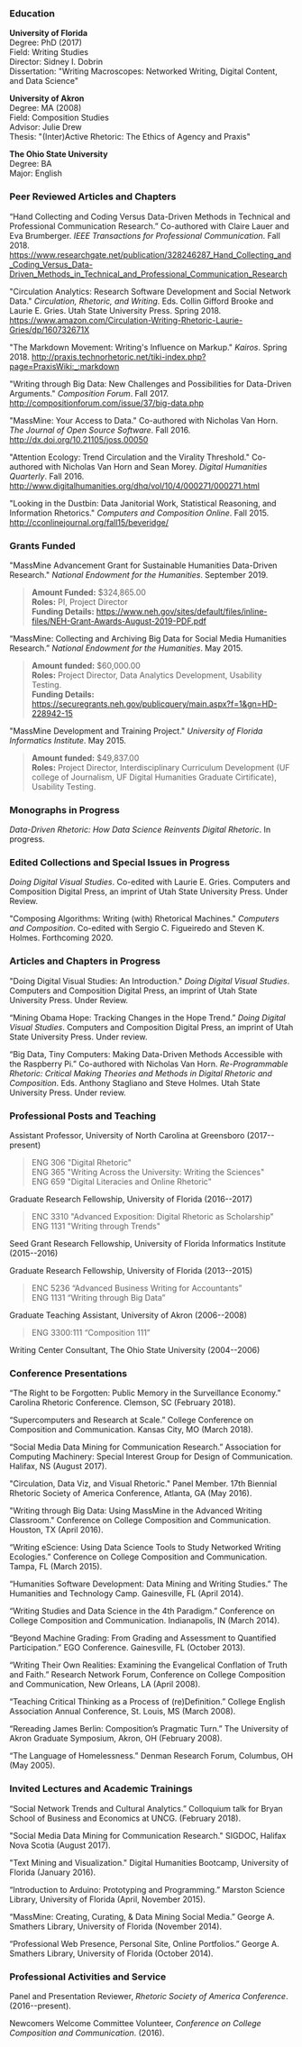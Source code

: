 ### **Education**

**University of Florida**  
Degree: PhD (2017)  
Field: Writing Studies  
Director: Sidney I. Dobrin  
Dissertation: "Writing Macroscopes: Networked Writing, Digital Content, and Data Science"

**University of Akron**  
Degree: MA (2008)  
Field: Composition Studies  
Advisor: Julie Drew  
Thesis: "(Inter)Active Rhetoric: The Ethics of Agency and Praxis"

**The Ohio State University**  
Degree: BA  
Major: English

### **Peer Reviewed Articles and Chapters**
“Hand Collecting and Coding Versus Data-Driven Methods in Technical and Professional Communication Research.” Co-authored with Claire Lauer and Eva Brumberger. *IEEE Transactions for Professional Communication*. Fall 2018. <https://www.researchgate.net/publication/328246287_Hand_Collecting_and_Coding_Versus_Data-Driven_Methods_in_Technical_and_Professional_Communication_Research>

"Circulation Analytics: Research Software Development and Social Network Data." *Circulation, Rhetoric, and Writing*. Eds. Collin Gifford Brooke and Laurie E. Gries. Utah State University Press. Spring 2018. <https://www.amazon.com/Circulation-Writing-Rhetoric-Laurie-Gries/dp/160732671X>

"The Markdown Movement: Writing's Influence on Markup." *Kairos*. Spring 2018. <http://praxis.technorhetoric.net/tiki-index.php?page=PraxisWiki:_:markdown>

"Writing through Big Data: New Challenges and Possibilities for Data-Driven Arguments." *Composition Forum*. Fall 2017. <http://compositionforum.com/issue/37/big-data.php>

"MassMine: Your Access to Data." Co-authored with Nicholas Van Horn. *The Journal of Open Source
Software*. Fall 2016. <http://dx.doi.org/10.21105/joss.00050>

"Attention Ecology: Trend Circulation and the Virality Threshold." Co-authored with Nicholas Van Horn and Sean Morey. *Digital Humanities Quarterly*. Fall 2016. <http://www.digitalhumanities.org/dhq/vol/10/4/000271/000271.html>

"Looking in the Dustbin: Data Janitorial Work, Statistical Reasoning, and Information Rhetorics." *Computers and Composition Online*. Fall 2015. <http://cconlinejournal.org/fall15/beveridge/>

### **Grants Funded**
"MassMine Advancement Grant for Sustainable Humanities Data-Driven Research." *National Endowment for the Humanities*. September 2019.  

> **Amount Funded:** $324,865.00  
> **Roles:** PI, Project Director  
> **Funding Details:** <https://www.neh.gov/sites/default/files/inline-files/NEH-Grant-Awards-August-2019-PDF.pdf>  

“MassMine: Collecting and Archiving Big Data for Social Media Humanities Research.” *National Endowment for the Humanities*. May 2015.

> **Amount funded:** $60,000.00  
> **Roles:** Project Director, Data Analytics Development, Usability Testing.  
> **Funding Details:** <https://securegrants.neh.gov/publicquery/main.aspx?f=1&gn=HD-228942-15>

"MassMine Development and Training Project." *University of Florida Informatics Institute*. May 2015.

> **Amount funded:** $49,837.00  
> **Roles:** Project Director, Interdisciplinary Curriculum Development (UF college of Journalism, UF Digital Humanities Graduate Cirtificate), Usability Testing.  

### **Monographs in Progress**
*Data-Driven Rhetoric: How Data Science Reinvents Digital Rhetoric*. In progress.

### **Edited Collections and Special Issues in Progress**
*Doing Digital Visual Studies*. Co-edited with Laurie E. Gries. Computers and Composition Digital Press, an imprint of Utah State University Press. Under Review.

"Composing Algorithms: Writing (with) Rhetorical Machines." *Computers and Composition*. Co-edited with Sergio C. Figueiredo and Steven K. Holmes. Forthcoming 2020.

### **Articles and Chapters in Progress**
"Doing Digital Visual Studies: An Introduction." *Doing Digital Visual Studies*. Computers and Composition Digital Press, an imprint of Utah State University Press. Under Review.

“Mining Obama Hope: Tracking Changes in the Hope Trend.” *Doing Digital Visual Studies*. Computers and Composition Digital Press, an imprint of Utah State University Press. Under review.

“Big Data, Tiny Computers: Making Data-Driven Methods Accessible with the Raspberry Pi.” Co-authored with Nicholas Van Horn. *Re-Programmable Rhetoric: Critical Making Theories and Methods in Digital Rhetoric and Composition*. Eds. Anthony Stagliano and Steve Holmes. Utah State University Press. Under review.

### **Professional Posts and Teaching**
Assistant Professor, University of North Carolina at Greensboro (2017--present)

> ENG 306 "Digital Rhetoric"  
> ENG 365 "Writing Across the University: Writing the Sciences"  
> ENG 659 "Digital Literacies and Online Rhetoric"

Graduate Research Fellowship, University of Florida (2016--2017)

> ENC 3310 "Advanced Exposition: Digital Rhetoric as Scholarship"  
> ENG 1131 "Writing through Trends"

Seed Grant Research Fellowship, University of Florida Informatics Institute (2015--2016)

Graduate Research Fellowship, University of Florida (2013--2015)

> ENC 5236 “Advanced Business Writing for Accountants”  
> ENG 1131 “Writing through Big Data”

Graduate Teaching Assistant, University of Akron (2006--2008)

> ENG 3300:111 “Composition 111”

Writing Center Consultant, The Ohio State University (2004--2006)

### **Conference Presentations**
“The Right to be Forgotten: Public Memory in the Surveillance Economy.” Carolina Rhetoric Conference. Clemson, SC (February 2018).

“Supercomputers and Research at Scale.” College Conference on
Composition and Communication. Kansas City, MO (March 2018).

“Social Media Data Mining for Communication Research.” Association for Computing Machinery: Special Interest Group for Design of Communication. Halifax, NS (August 2017).

"Circulation, Data Viz, and Visual Rhetoric." Panel Member. 17th Biennial Rhetoric Society of America Conference, Atlanta, GA (May 2016).

"Writing through Big Data: Using MassMine in the Advanced Writing Classroom." Conference on College Composition and Communication. Houston, TX (April 2016).

“Writing eScience: Using Data Science Tools to Study Networked Writing Ecologies.” Conference on College Composition and Communication. Tampa, FL (March 2015).

“Humanities Software Development: Data Mining and Writing Studies.” The Humanities and Technology Camp. Gainesville, FL (April 2014).

“Writing Studies and Data Science in the 4th Paradigm.” Conference on College Composition and Communication. Indianapolis, IN (March 2014).

“Beyond Machine Grading: From Grading and Assessment to Quantified Participation.” EGO Conference. Gainesville, FL (October 2013).

“Writing Their Own Realities: Examining the Evangelical Conflation of Truth and Faith.” Research Network Forum, Conference on College Composition and Communication, New Orleans, LA (April 2008).

“Teaching Critical Thinking as a Process of (re)Definition.” College English Association Annual Conference, St. Louis, MS (March 2008).

“Rereading James Berlin: Composition’s Pragmatic Turn.” The University of Akron Graduate Symposium, Akron, OH (February 2008).

“The Language of Homelessness.” Denman Research Forum, Columbus, OH (May 2005).

### **Invited Lectures and Academic Trainings**
“Social Network Trends and Cultural Analytics.” Colloquium talk for Bryan School of Business and Economics at UNCG. (February 2018).

"Social Media Data Mining for Communication Research." SIGDOC, Halifax Nova Scotia (August 2017).

"Text Mining and Visualization." Digital Humanities Bootcamp, University of Florida (January 2016).

“Introduction to Arduino: Prototyping and Programming.” Marston Science Library, University of Florida (April, November 2015).

“MassMine: Creating, Curating, & Data Mining Social Media.” George A. Smathers Library, University of Florida (November 2014).

“Professional Web Presence, Personal Site, Online Portfolios.” George A. Smathers Library, University of Florida (October 2014).

### **Professional Activities and Service**
Panel and Presentation Reviewer, *Rhetoric Society of America Conference*. (2016--present).

Newcomers Welcome Committee Volunteer, *Conference on College Composition and Communication*. (2016).

